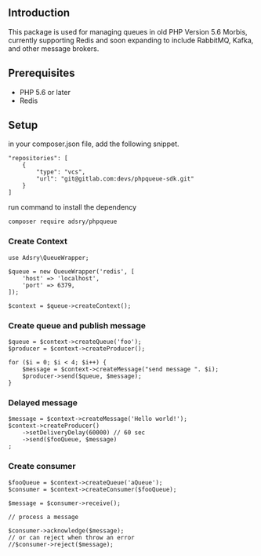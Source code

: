 ## Introduction
This package is used for managing queues in old PHP Version 5.6 Morbis, currently supporting Redis and soon expanding to include RabbitMQ, Kafka, and other message brokers.

## Prerequisites
- PHP 5.6 or later
- Redis

## Setup

in your composer.json file, add the following snippet.

```
"repositories": [
    {
        "type": "vcs",
        "url": "git@gitlab.com:devs/phpqueue-sdk.git"
    }
]
```

run command to install the dependency
```
composer require adsry/phpqueue
```

### Create Context
```
use Adsry\QueueWrapper;

$queue = new QueueWrapper('redis', [
    'host' => 'localhost',
    'port' => 6379,
]);

$context = $queue->createContext();
```

### Create queue and publish message
```
$queue = $context->createQueue('foo');
$producer = $context->createProducer();

for ($i = 0; $i < 4; $i++) {
    $message = $context->createMessage("send message ". $i);
    $producer->send($queue, $message);
}
```
### Delayed message
```
$message = $context->createMessage('Hello world!');
$context->createProducer()
    ->setDeliveryDelay(60000) // 60 sec
    ->send($fooQueue, $message)
;
```
### Create consumer
```
$fooQueue = $context->createQueue('aQueue');
$consumer = $context->createConsumer($fooQueue);

$message = $consumer->receive();

// process a message

$consumer->acknowledge($message);
// or can reject when throw an error
//$consumer->reject($message);
```
